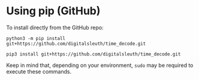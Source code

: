 # Using pip (GitHub)

To install directly from the GitHub repo:

`python3 -m pip install git+https://github.com/digitalsleuth/time_decode.git`

`pip3 install git+https://github.com/digitalsleuth/time_decode.git`

Keep in mind that, depending on your environment, `sudo` may be required to execute these commands.
